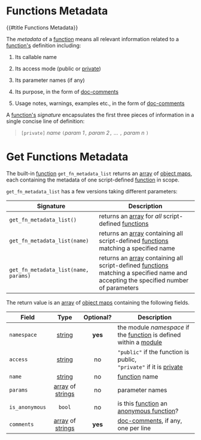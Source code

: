 Functions Metadata
==================

{{#title Functions Metadata}}

The _metadata_ of a [function](functions.md) means all relevant information related to a
[function's](functions.md) definition including:

1. Its callable name

2. Its access mode (public or [private](modules/export.md))

3. Its parameter names (if any)

4. Its purpose, in the form of [doc-comments](comments.md)

5. Usage notes, warnings, examples etc., in the form of [doc-comments](comments.md)

A [function's](functions.md) _signature_ encapsulates the first three pieces of information in a
single concise line of definition:

> `[private]` _name_ `(`_param 1_`,` _param 2_`,` ... `,` _param n_ `)`


Get Functions Metadata
======================

The built-in [function](functions.md) `get_fn_metadata_list` returns an [array](arrays) of [object
maps](object-maps.md), each containing the metadata of one script-defined [function](functions.md)
in scope.

`get_fn_metadata_list` has a few versions taking different parameters:

| Signature                            | Description                                                                                                                                                      |
| ------------------------------------ | ---------------------------------------------------------------------------------------------------------------------------------------------------------------- |
| `get_fn_metadata_list()`             | returns an [array](arrays.md) for _all_ script-defined [functions](functions.md)                                                                                 |
| `get_fn_metadata_list(name)`         | returns an [array](arrays.md) containing all script-defined [functions](functions.md) matching a specified name                                                  |
| `get_fn_metadata_list(name, params)` | returns an [array](arrays.md) containing all script-defined [functions](functions.md) matching a specified name and accepting the specified number of parameters |

The return value is an [array](arrays.md) of [object maps](object-maps.md) containing the following fields.

| Field          |                       Type                        | Optional? | Description                                                                                           |
| -------------- | :-----------------------------------------------: | :-------: | ----------------------------------------------------------------------------------------------------- |
| `namespace`    |            [string](strings-chars.md)             |  **yes**  | the module _namespace_ if the [function](functions.md) is defined within a [module](modules/index.md) |
| `access`       |            [string](strings-chars.md)             |    no     | `"public"` if the function is public,<br/>`"private"` if it is [private](modules/export.md)           |
| `name`         |            [string](strings-chars.md)             |    no     | [function](functions.md) name                                                                         |
| `params`       | [array](arrays.md) of [strings](strings-chars.md) |    no     | parameter names                                                                                       |
| `is_anonymous` |                      `bool`                       |    no     | is this [function](functions.md) an [anonymous function](fn-anon.md)?                                 |
| `comments`     | [array](arrays.md) of [strings](strings-chars.md) |  **yes**  | [doc-comments](comments.md), if any, one per line                                                     |
